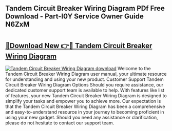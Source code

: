 ## Tandem Circuit Breaker Wiring Diagram PDf Free Download - Part-I0Y Service Owner Guide N6ZxM

# <h2><a href="http://dflo9o.blite.top/?on=Tandem+Circuit+Breaker+Wiring+Diagram">🔗Download New 👉🔴 Tandem Circuit Breaker Wiring Diagram</a></h2>

[![Tandem Circuit Breaker Wiring Diagram download](https://i.imgur.com/lujVjoI.png)](http://dflo9o.blite.top/?on=Tandem+Circuit+Breaker+Wiring+Diagram)
Welcome to the Tandem Circuit Breaker Wiring Diagram user manual, your ultimate resource for understanding and using your new product. Customer Support Tandem Circuit Breaker Wiring Diagram Options Should you require assistance, our dedicated customer support team is available to help. With features like list of features, your new Tandem Circuit Breaker Wiring Diagram is designed to simplify your tasks and empower you to achieve more. Our expectation is that the Tandem Circuit Breaker Wiring Diagram has been a comprehensive and easy-to-understand resource in your journey to becoming proficient in using your new gadget. Should you need any assistance or clarification, please do not hesitate to contact our support team.
